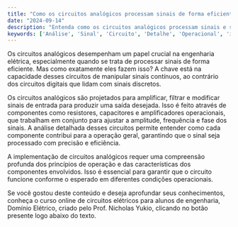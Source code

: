 ```yaml
---
title: "Como os circuitos analógicos processam sinais de forma eficiente?"
date: "2024-09-14"
description: "Entenda como os circuitos analógicos processam sinais e sua importância na engenharia elétrica."
keywords: ['Análise', 'Sinal', 'Circuito', 'Detalhe', 'Operacional', 'implementação', 'Operação']
---
```


Os circuitos analógicos desempenham um papel crucial na engenharia elétrica, especialmente quando se trata de processar sinais de forma eficiente. Mas como exatamente eles fazem isso? A chave está na capacidade desses circuitos de manipular sinais contínuos, ao contrário dos circuitos digitais que lidam com sinais discretos. 

Os circuitos analógicos são projetados para amplificar, filtrar e modificar sinais de entrada para produzir uma saída desejada. Isso é feito através de componentes como resistores, capacitores e amplificadores operacionais, que trabalham em conjunto para ajustar a amplitude, frequência e fase dos sinais. A análise detalhada desses circuitos permite entender como cada componente contribui para a operação geral, garantindo que o sinal seja processado com precisão e eficiência.

A implementação de circuitos analógicos requer uma compreensão profunda dos princípios de operação e das características dos componentes envolvidos. Isso é essencial para garantir que o circuito funcione conforme o esperado em diferentes condições operacionais.

Se você gostou deste conteúdo e deseja aprofundar seus conhecimentos, conheça o curso online de circuitos elétricos para alunos de engenharia, Domínio Elétrico, criado pelo Prof. Nicholas Yukio, clicando no botão presente logo abaixo do texto.